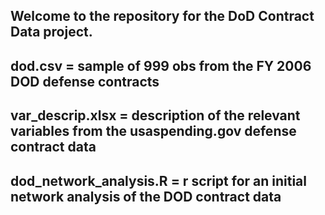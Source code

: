 ## Welcome to the repository for the DoD Contract Data project. ##

## dod.csv = sample of 999 obs from the FY 2006 DOD defense contracts

## var_descrip.xlsx = description of the relevant variables from the usaspending.gov defense contract data

## dod_network_analysis.R = r script for an initial network analysis of the DOD contract data

